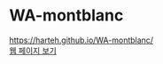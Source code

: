 # WA-montblanc
https://harteh.github.io/WA-montblanc/
<br>
<a href="https://harteh.github.io/WA-montblanc/" class="page_link" target="_blank" onclick="window.open(this.href, '', 'width=640, height=960'); return false;">웹 페이지 보기</a>

